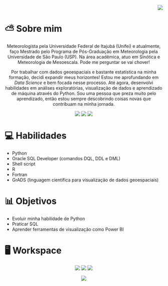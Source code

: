 <p align="right">
    <a href="https://github.com/lorenarocha">
        <img src="https://img.shields.io/github/followers/lorenarocha?label=follow&style=social"></a>

</p>

# ⛅️ Sobre mim 

<p align="center">Meteorologista pela Universidade Federal de Itajubá (Unifei) e atualmente, faço Mestrado pelo Programa de Pós-Graduação em Meteorologia pela Universidade de São Paulo (USP). Na área acadêmica, atuo em Sinótica e Meteorologia de Mesoescala. Pode me perguntar se vai chover!</p>

<p align="center">Por trabalhar com dados geoespaciais e bastante estatística na minha formação, decidi expandir meus horizontes! Estou me aprofundando em <i>Data Science</i> e bem focada nesse processo. Até agora, desenvolvi habilidades em análises exploratórias, visualização de dados e aprendizado de máquina através do Python. Sou uma pessoa que preza muito pelo aprendizado, então estou sempre descobrindo coisas novas que contribuam na minha jornada.</p>

<p align="center">
    <a href="https://www.linkedin.com/in/lore-rocha/">
        <img src="https://img.shields.io/badge/linkedin-0A66C2?style=for-the-badge&logo=linkedin&logoColor=white"></a>
    <a href= "http://lattes.cnpq.br/6687918107723683">
        <img src="https://img.shields.io/badge/lattes-2c2b64?style=for-the-badge&logo=lattes&logoColor=white"></a>
    <a href= "mailto:lore.bezerra.r@gmail.com">
        <img src="https://img.shields.io/badge/gmail-D14836?style=for-the-badge&logo=gmail&logoColor=white"></a>
</p>

# 💻 Habilidades

* Python
* Oracle SQL Developer (comandos DQL, DDL e DML)
* Shell script
* R
* Fortran
* GrADS (linguagem científica para visualização de dados geoespaciais)

# 📊 Objetivos

* Evoluir minha habilidade de Python
* Praticar SQL
* Aprender ferramentas de visualização como Power BI

# 🖥️ Workspace

<p align="center">
    <img src=https://img.shields.io/badge/AMD%20Ryzen_5_3400G-363636?style=for-the-badge&logo=amd&logoColor=white>
    <img src="https://img.shields.io/badge/RAM_16GB-363636?style=for-the-badge"/>
    <img src="https://img.shields.io/badge/MONITOR_AOC_24G2-363636?style=for-the-badge"/>
</p>

<p align="center">
    <img src=https://img.shields.io/badge/Windows_11-0078D6?style=for-the-badge&logo=windows&logoColor=white>
</p>